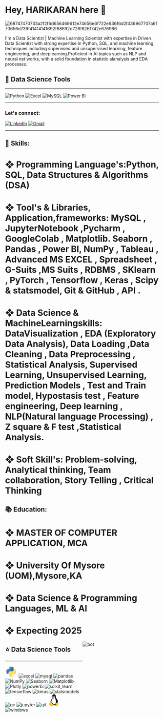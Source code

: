 # Hey, HARIKARAN here 👋                       
![68747470733a2f2f6d656469612e74656e6f722e636f6d2f436967707a6170656d736f41414141692f68692d726f626f742e676966](https://github.com/user-attachments/assets/4367f4bb-08de-4342-b0b3-ab0536bf519b)

I'm a Data Scientist | Machine Learning Scientist with expertise in Driven Data Scientist with strong expertise in Python, SQL, and machine learning techniques including supervised and unsupervised learning, feature engineering, and deeplearning.Proficient in AI topics such as NLP and neural net works, with a solid foundation in statistic alanalysis and EDA processes.

## 🌟 Data Science Tools
---

![Python](https://img.shields.io/badge/-Python-3776AB?style=flat-square&logo=python&logoColor=white)
![Excel](https://img.shields.io/badge/-Excel-217346?style=flat-square&logo=microsoft-excel&logoColor=white)
![MySQL](https://img.shields.io/badge/-MySQL-4479A1?style=flat-square&logo=mysql&logoColor=white)
![Power BI](https://img.shields.io/badge/-Power_BI-F2C811?style=flat-square&logo=powerbi&logoColor=white)                                             


<!-- Add more tools as you wish -->

---
### Let's connect:

[![LinkedIn](https://img.shields.io/badge/LinkedIn-%230077B5.svg?style=for-the-badge&logo=linkedin&logoColor=white)](https://linkedin.com/in/harikaran-m-421datascientist/)
[![Gmail](https://img.shields.io/badge/Gmail-D14836?style=for-the-badge&logo=gmail&logoColor=white)](mailto:your-harikaranmuniyandi421@gmail.com)

----


## 🌱 Skills: 
# ❖ Programming Language's:Python, SQL, Data Structures & Algorithms (DSA)
# ❖ Tool's & Libraries, Application,frameworks: MySQL , JupyterNotebook ,Pycharm , GoogleColab , Matplotlib. Seaborn , Pandas , Power BI, NumPy , Tableau , Advanced MS EXCEL , Spreadsheet , G-Suits ,MS Suits , RDBMS , SKlearn , PyTorch , Tensorflow , Keras , Scipy & statsmodel, Git & GitHub , API .
# ❖ Data Science & MachineLearningskills: DataVisualization , EDA (Exploratory Data Analysis), Data Loading ,Data Cleaning , Data Preprocessing , Statistical Analysis, Supervised Learning, Unsupervised Learning, Prediction Models , Test and Train model, Hypostasis test , Feature engineering, Deep learning , NLP(Natural language Processing) , Z square & F test ,Statistical  Analysis.
# ❖ Soft Skill's: Problem-solving, Analytical thinking, Team collaboration, Story Telling , Critical Thinking 

## 📚 Education:
# ❖ MASTER OF COMPUTER APPLICATION, MCA 
# ❖ University Of Mysore (UOM),Mysore,KA
# ❖ Data Science & Programming Languages, ML & AI
# ❖ Expecting 2025 

 
 
<img align="right" src="https://media.tenor.com/CigpzapemsoAAAAi/hi-robot.gif" width="250" height="300" alt="bot"/>

## :star: Data Science Tools
***
<p align="left"> 
  <img src="https://raw.githubusercontent.com/devicons/devicon/master/icons/python/python-original.svg" width="40" height="40" alt="python"/>
  <img src="https://upload.wikimedia.org/wikipedia/commons/thumb/7/73/Microsoft_Excel_2013-2019_logo.svg/1200px-Microsoft_Excel_2013-2019_logo.svg.png" width="40" height="40" alt="excel"/>
  <img src="https://logowik.com/content/uploads/images/mysql8604.logowik.com.webp" width="40" height="40" alt="mysql"/>
  <img src="https://upload.wikimedia.org/wikipedia/commons/thumb/2/22/Pandas_mark.svg/1200px-Pandas_mark.svg.png" width="40" height="40" alt="pandas"/>
  <img src="https://seeklogo.com/images/N/numpy-logo-479C24EC79-seeklogo.com.png" width="40" height="40" alt="NumPy"/>
  <img src="https://i1.wp.com/cmdlinetips.com/wp-content/uploads/2020/09/Seaborn_logo.png?resize=234%2C246&ssl=1" width="40" height="40" alt="Seaborn"/>
  <img src="https://upload.wikimedia.org/wikipedia/commons/thumb/0/01/Created_with_Matplotlib-logo.svg/2048px-Created_with_Matplotlib-logo.svg.png" width="40" height="40" alt="Matplotlib"/> 
  <img src="https://cdn.icon-icons.com/icons2/2699/PNG/512/plot_ly_logo_icon_168902.png" width="40" height="40" alt="Plotly"/>
  <img src="https://static.wikia.nocookie.net/logopedia/images/8/8c/Kisspng-power-bi-business-intelligence-microsoft-azure-mic-office-365-d-nieuwe-cloud-omgeving-dynamics-on-5be7b365088c80.991032501541911397035.png/revision/latest?cb=20200213050332" width="40" height="40" alt="powerbi"/>
  <img src="https://upload.wikimedia.org/wikipedia/commons/0/05/Scikit_learn_logo_small.svg" width="50" height="50" alt="scikit_learn"/>
  <img src="https://www.vectorlogo.zone/logos/tensorflow/tensorflow-icon.svg" width="40" height="40" alt="tensorflow"/>
  <img src="https://upload.wikimedia.org/wikipedia/commons/thumb/a/ae/Keras_logo.svg/2048px-Keras_logo.svg.png" width="40" height="40" alt="keras"/>
  <img src="https://www.statsmodels.org/stable/_images/statsmodels-logo-v2-no-text.svg" width="30" height="40" alt="statsmodels"/>
  <img src="https://upload.wikimedia.org/wikipedia/commons/thumb/d/d0/Google_Colaboratory_SVG_Logo.svg/1280px-Google_Colaboratory_SVG_Logo.svg.png" width="50" height="40" alt="gc"/>
  <img src="https://www.svgrepo.com/show/373718/jupyter.svg" width="40" height="40" alt="jupyter"/>
  <img src="https://www.vectorlogo.zone/logos/git-scm/git-scm-icon.svg" width="40" height="40" alt="git"/>
  <img src="https://raw.githubusercontent.com/devicons/devicon/master/icons/linux/linux-original.svg" width="40" height="40" alt="linux"/>
  <img src="https://www.svgrepo.com/show/303223/microsoft-windows-22-logo.svg" width="40" height="35" alt="windows"/>
</p>









<!---
Harikaran-421/Harikaran-421 is a ✨ special ✨ repository because its `README.md` (this file) appears on your GitHub profile.
You can click the Preview link to take a look at your changes.
--->
